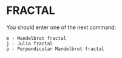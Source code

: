 # FRACTAL

You should enter one of the next command:

	m - Mandelbrot fractal
	j - Julia fractal
	p - Perpendicular Mandelbrot fractal

